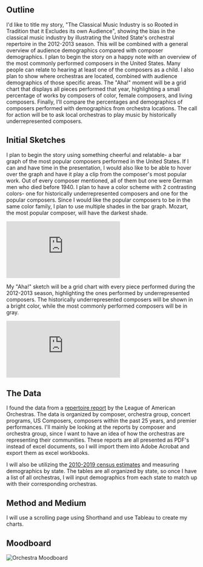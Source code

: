 ## Outline 
I'd like to title my story, "The Classical Music Industry is so Rooted in Tradition that it Excludes its own Audience", showing the bias in the classical music industry by illustrating the United State's orchestral repertoire in the 2012-2013 season. This will be combined with a general overview of audience demographics compared with composer demographics. I plan to begin the story on a happy note with an overview of the most commonly performed composers in the United States. Many people can relate to hearing at least one of the composers as a child. I also plan to show where orchestras are located, combined with audience demographics of those specific areas. The "Aha!" moment will be a grid chart that displays all pieces performed that year, highlighting a small percentage of works by composers of color, female composers, and living composers. Finally, I'll compare the percentages and demographics of composers performed with demographics from orchestra locations. The call for action will be to ask local orchestras to play music by historically underrepresented composers. 

## Initial Sketches 
I plan to begin the story using something cheerful and relatable- a bar graph of the most popular composers performed in the United States. If I can and have time in the presentation, I would also like to be able to hover over the graph and have it play a clip from the composer's most popular work. Out of every composer mentioned, all of them but one were German men who died before 1940. I plan to have a color scheme with 2 contrasting colors- one for historically underrepresented composers and one for the popular composers. Since I would like the popular composers to be in the same color family, I plan to use multiple shades in the bar graph. Mozart, the most popular composer, will have the darkest shade. 

![most popular composers](https://github.com/kmclement/Clement--portfolio/files/7232731/IMG_5707.heic.pdf)

My "Aha!" sketch will be a grid chart with every piece performed during the 2012-2013 season, highlighting the ones performed by underrepresented composers. The historically underrepresented composers will be shown in a bright color, while the most commonly performed composers will be in gray. 

![Underrepresented composers data](https://github.com/kmclement/Clement--portfolio/files/7232732/IMG_5706.heic.pdf)


## The Data
I found the data from a [repertoire report](https://americanorchestras.org/orchestra-repertoire-report-orr-2012-2013/) by the League of American Orchestras. The data is organized by composer, orchestra group, concert programs, US Composers, composers within the past 25 years, and premier performances. I'll mainly be looking at the reports by composer and orchestra group, since I want to have an idea of how the orchestras are representing their communities. These reports are all presented as PDF's instead of excel documents, so I will import them into Adobe Acrobat and export them as excel workbooks. 

I will also be utilizing the [2010-2019 census estimates](https://www.census.gov/data/tables/time-series/demo/popest/2010s-state-detail.html) and measuring demographics by state. The tables are all organized by state, so once I have a list of all orchestras, I will input demographics from each state to match up with their corresponding orchestras. 

## Method and Medium
I will use a scrolling page using Shorthand and use Tableau to create my charts. 

## Moodboard
![Orchestra Moodboard](https://user-images.githubusercontent.com/89738442/135734427-5c4213f4-93aa-4e31-b3d8-9625a7cb167a.png)

